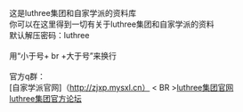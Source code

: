 这是luthree集团和自家学派的资料库
<br>
你可以在这里得到一切有关于luthree集团和自家学派的资料
<br>
默认解压密码：luthree
<br>
<br>
用“小于号+ br +大于号”来换行
<br>
<br>
官方q群：
<br>
[自家学派官网]（http://zjxp.mysxl.cn）
< BR >[luthree集团官网](http://luthreejt.mysxl.cn)
<br>
[luthree集团官方论坛](http://threebbs.forums-free.com)
